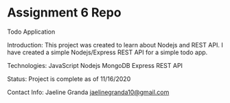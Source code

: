 Assignment 6 Repo
=================
Todo Application

Introduction: This project was created to learn about Nodejs and REST API. I have created a simple Nodejs/Express REST API for a simple todo app.

Technologies:
JavaScript
Nodejs
MongoDB
Express REST API

Status: Project is complete as of 11/16/2020

Contact Info:
Jaeline Granda
jaelinegranda10@gmail.com

